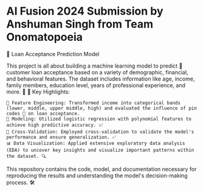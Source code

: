 # AI Fusion 2024 Submission by Anshuman Singh from Team Onomatopoeia
💼 Loan Acceptance Prediction Model

This project is all about building a machine learning model to predict 🎯 customer loan acceptance based on a variety of demographic, financial, and behavioral features. The dataset includes information like age, income, family members, education level, years of professional experience, and more. 🏦
🚀 Key Highlights:

    🔧 Feature Engineering: Transformed income into categorical bands (lower, middle, upper middle, high) and evaluated the influence of pin codes 📍 on loan acceptance.
    🤖 Modeling: Utilized logistic regression with polynomial features to achieve high predictive accuracy. 📈
    🧪 Cross-Validation: Employed cross-validation to validate the model's performance and ensure generalization. ✅
    📊 Data Visualization: Applied extensive exploratory data analysis (EDA) to uncover key insights and visualize important patterns within the dataset. 🔍

This repository contains the code, model, and documentation necessary for reproducing the results and understanding the model's decision-making process. 🛠️
